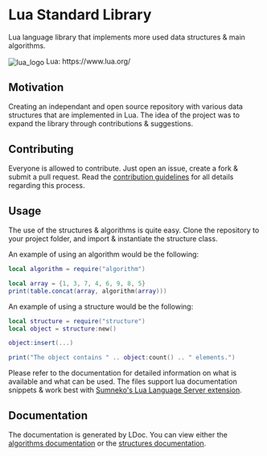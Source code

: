 # Lua Standard Library

Lua language library that implements more used data structures & main algorithms.

<p>
  <img src="https://www.andreas-rozek.de/Lua/Lua-Logo_32x32.png" alt="lua_logo"/ align=center>  Lua: https://www.lua.org/
</p>

## Motivation

Creating an independant and open source repository with various data structures that are implemented in Lua. The idea of the project was to expand the library through contributions & suggestions.

## Contributing

Everyone is allowed to contribute. Just open an issue, create a fork & submit a pull request. Read the [contribution guidelines](./CONTRIBUTING.md) for all details regarding this process.

## Usage

The use of the structures & algorithms is quite easy. Clone the repository to your project folder, and import & instantiate the structure class.

An example of using an algorithm would be the following:

```lua
local algorithm = require("algorithm")

local array = {1, 3, 7, 4, 6, 9, 8, 5}
print(table.concat(array, algorithm(array)))
```

An example of using a structure would be the following:

```lua
local structure = require("structure")
local object = structure:new()

object:insert(...)

print("The object contains " .. object:count() .. " elements.")
```

Please refer to the documentation for detailed information on what is available and what can be used. The files support lua documentation snippets & work best with [Sumneko's Lua Language Server extension](https://github.com/sumneko/lua-language-server).

## Documentation

The documentation is generated by LDoc. You can view either the [algorithms documentation](./site/docs/algorithms) or the [structures documentation](./site/docs/structures).